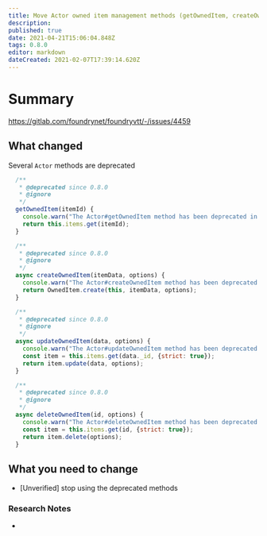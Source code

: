 ```yaml
---
title: Move Actor owned item management methods (getOwnedItem, createOwnedItem, updateOwnedItem, deleteOwnedItem) to the deprecation path in favor of manipulating OwnedItem instances directly.
description: 
published: true
date: 2021-04-21T15:06:04.848Z
tags: 0.8.0
editor: markdown
dateCreated: 2021-02-07T17:39:14.620Z
---
```


# Summary
https://gitlab.com/foundrynet/foundryvtt/-/issues/4459

## What changed

Several `Actor` methods are deprecated

```js
  /**
   * @deprecated since 0.8.0
   * @ignore
   */
  getOwnedItem(itemId) {
    console.warn("The Actor#getOwnedItem method has been deprecated in favor of Actor#items#get and will be removed in 0.9.0");
    return this.items.get(itemId);
  }

  /**
   * @deprecated since 0.8.0
   * @ignore
   */
  async createOwnedItem(itemData, options) {
    console.warn("The Actor#createOwnedItem method has been deprecated in favor of OwnedItem.create and will be removed in 0.9.0");
    return OwnedItem.create(this, itemData, options);
  }

  /**
   * @deprecated since 0.8.0
   * @ignore
   */
  async updateOwnedItem(data, options) {
    console.warn("The Actor#updateOwnedItem method has been deprecated in favor of OwnedItem#update and will be removed in 0.9.0");
    const item = this.items.get(data._id, {strict: true});
    return item.update(data, options);
  }

  /**
   * @deprecated since 0.8.0
   * @ignore
   */
  async deleteOwnedItem(id, options) {
    console.warn("The Actor#deleteOwnedItem method has been deprecated in favor of OwnedItem#delete and will be removed in 0.9.0");
    const item = this.items.get(id, {strict: true});
    return item.delete(options);
  }

```

## What you need to change

- [Unverified] stop using the deprecated methods

### Research Notes

- 